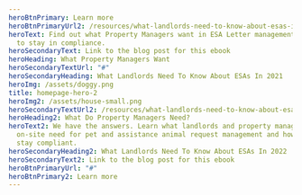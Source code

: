 ```yaml
---
heroBtnPrimary: Learn more
heroBtnPrimaryUrl2: /resources/what-landlords-need-to-know-about-esas-in-2022
heroText: Find out what Property Managers want in ESA Letter management, and how
  to stay in compliance.
heroSecondaryText: Link to the blog post for this ebook
heroHeading: What Property Managers Want
heroSecondaryTextUrl: "#"
heroSecondaryHeading: What Landlords Need To Know About ESAs In 2021
heroImg: /assets/doggy.png
title: homepage-hero-2
heroImg2: /assets/house-small.png
heroSecondaryTextUrl2: /resources/what-landlords-need-to-know-about-esas-in-2021
heroHeading2: What Do Property Managers Need?
heroText2: We have the answers. Learn what landlords and property managers
  on-site need for pet and assistance animal request management and how you can
  stay compliant.
heroSecondaryHeading2: What Landlords Need To Know About ESAs In 2022
heroSecondaryText2: Link to the blog post for this ebook
heroBtnPrimaryUrl: "#"
heroBtnPrimary2: Learn more
---
```

